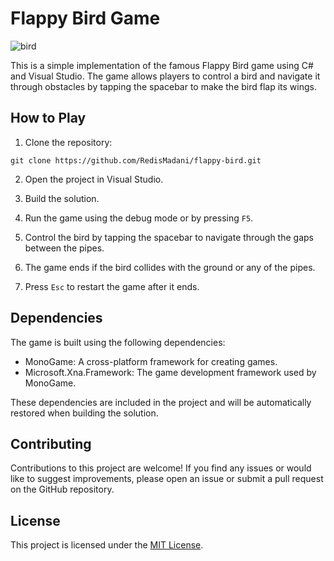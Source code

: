 # Flappy Bird Game

![bird](https://github.com/RedisMadani/flappy-bird/assets/136177376/cdb8bfca-89fb-4fc9-933a-c0b8348286a5)

This is a simple implementation of the famous Flappy Bird game using C# and Visual Studio. The game allows players to control a bird and navigate it through obstacles by tapping the spacebar to make the bird flap its wings.

## How to Play

1. Clone the repository:

```
git clone https://github.com/RedisMadani/flappy-bird.git
```

2. Open the project in Visual Studio.

3. Build the solution.

4. Run the game using the debug mode or by pressing `F5`.

5. Control the bird by tapping the spacebar to navigate through the gaps between the pipes.

6. The game ends if the bird collides with the ground or any of the pipes.

7. Press `Esc` to restart the game after it ends.

## Dependencies

The game is built using the following dependencies:

- MonoGame: A cross-platform framework for creating games.
- Microsoft.Xna.Framework: The game development framework used by MonoGame.

These dependencies are included in the project and will be automatically restored when building the solution.

## Contributing

Contributions to this project are welcome! If you find any issues or would like to suggest improvements, please open an issue or submit a pull request on the GitHub repository.

## License

This project is licensed under the [MIT License](LICENSE).

